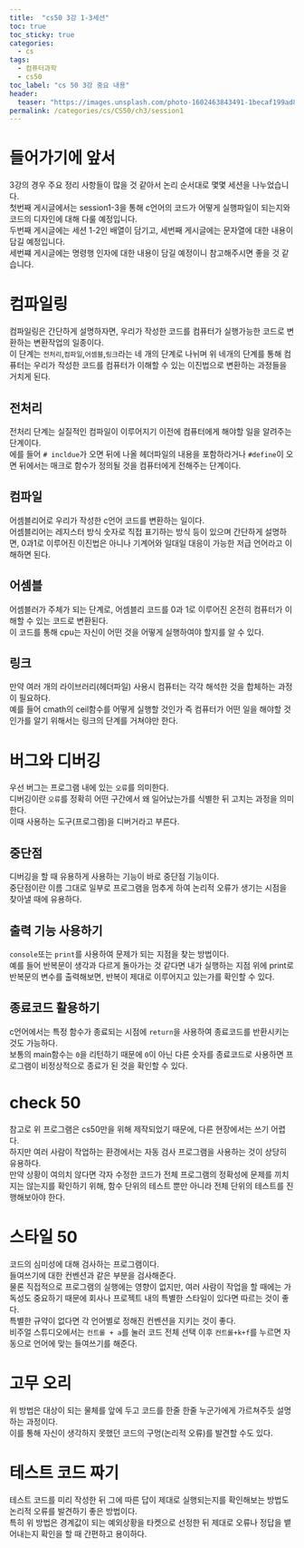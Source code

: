 ```yaml
---
title:  "cs50 3강 1-3세션"
toc: true
toc_sticky: true
categories:
  - cs
tags:
  - 컴퓨터과학
  - cs50
toc_label: "cs 50 3강 중요 내용"
header:
  teaser: "https://images.unsplash.com/photo-1602463843491-1becaf199ad8?q=80&w=2660&auto=format&fit=crop&ixlib=rb-4.0.3&ixid=M3wxMjA3fDB8MHxwaG90by1wYWdlfHx8fGVufDB8fHx8fA%3D%3D"
permalink: /categories/cs/CS50/ch3/session1
---
```

# 들어가기에 앞서
3강의 경우 주요 정리 사항들이 많을 것 같아서 논리 순서대로 몇몇 세션을 나누었습니다.<br>
첫번째 게시글에서는 session1-3을 통해 c언어의 코드가 어떻게 실행파일이 되는지와 코드의 디자인에 대해 다룰 예정입니다.<br>
두번째 게시글에는 세션 1-2인 배열이 담기고, 세번째 게시글에는 문자열에 대한 내용이 담길 예정입니다.<br>
세번쨰 게시글에는 명령행 인자에 대한 내용이 담길 예정이니 참고해주시면 좋을 것 같습니다.
# 컴파일링
컴파일링은 간단하게 설명하자면, 우리가 작성한 코드를 컴퓨터가 실행가능한 코드로 변환하는 변환작업의 일종이다.<br>
이 단계는 `전처리`,`컴파일`,`어셈블`,`링크`라는 네 개의 단계로 나뉘며  위 네개의 단계를 통해 컴퓨터는 우리가 작성한 코드를 컴퓨터가 이해할 수 있는 이진법으로 변환하는 과정들을 거치게 된다.
## 전처리
전처리 단계는 실질적인 컴파일이 이루어지기 이전에 컴퓨터에게 해야할 일을 알려주는 단계이다.<br>
에를 들어 `# incldue`가 오면 뒤에 나올 헤더파일의 내용을 포함하라거나 `#define`이 오면 뒤에서는 매크로 함수가 정의될 것을 컴퓨터에게 전해주는 단계이다.
## 컴파일
어셈블리어로 우리가 작성한 c언어 코드를 변환하는 일이다.<br>
어셈블리어는 레지스터 방식 숫자로 직접 표기하는 방식 등이 있으며 간단하게 설명하면, 0과1로 이루어진 이진법은 아니나 기계어와 일대일 대응이 가능한 저급 언어라고 이해하면 된다.
## 어셈블
어셈블러가 주체가 되는 단계로, 어셈블리 코드를 0과 1로 이루어진 온전히 컴퓨터가 이해할 수 있는 코드로 변환된다.<br>
이 코드를 통해 cpu는 자신이 어떤 것을 어떻게 실행하여야 할지를 알 수 있다.
## 링크
만약 여러 개의 라이브러리(헤더파일) 사용시 컴퓨터는 각각 해석한 것을 합체하는 과정이 필요하다.<br>
예를 들어 cmath의 ceil함수를 어떻게 실행할 것인가 즉 컴퓨터가 어떤 일을 해야할 것인가를 알기 위해서는 링크의 단계를 거쳐야만 한다.
# 버그와 디버깅
우선 버그는 프로그램 내에 있는 `오류`를 의미한다.<br>
디버깅이란 `오류`를 정확히 어떤 구간에서 왜 일어났는가를 식별한 뒤 고치는 과정을 의미한다.<br>
이때 사용하는 도구(프로그램)을 디버거라고 부른다.
## 중단점
디버깅을 할 때 유용하게 사용하는 기능이 바로 중단점 기능이다.<br>
중단점이란 이름 그대로 일부로 프로그램을 멈추게 하여 논리적 오류가 생기는 시점을 찾아낼 때에 유용하다.<br>
## 출력 기능 사용하기
`console`또는 `print`를 사용하여 문제가 되는 지점을 찾는 방법이다.<br>
예를 들어 반복문이 생각과 다르게 돌아가는 것 같다면 내가 실행하는 지점 위에 print로 반복문의 변수를 출력해보면, 반복이 제대로 이루어지고 있는가를 확인할 수 있다.
## 종료코드 활용하기
c언어에서는 특정 함수가 종료되는 시점에 `return`을 사용하여 종료코드를 반환시키는 것도 가능하다.<br>
보통의 main함수는 `0`을 리턴하기 때문에 `0`이 아닌 다른 숫자를 종료코드로 사용하면 프로그램이 비정상적으로 종료가 된 것을 확인할 수 있다.
# check 50
참고로 위 프로그램은 cs50만을 위해 제작되었기 때문에, 다른 현장에서는 쓰기 어렵다.<br>
하지만 여러 사람이 작업하는 환경에서는 자동 검사 프로그램을 사용하는 것이 상당히 유용하다.<br>
만약 상황이 여의치 않다면 각자 수정한 코드가 전체 프로그램의 정확성에 문제를 끼치지는 않는지를 확인하기 위해, 함수 단위의 테스트 뿐만 아니라 전체 단위의 테스트를 진행해보아야 한다.
# 스타일 50
코드의 심미성에 대해 검사하는 프로그램이다.<br>
들여쓰기에 대한 컨벤션과 같은 부분을 검사해준다.<br>
물론 직접적으로 프로그램의 실행에는 영향이 없지만, 여러 사람이 작업을 할 때에는 가독성도 중요하기 때문에 회사나 프로젝트 내의 특별한 스타일이 있다면 따르는 것이 좋다.<br>
특별한 규약이 없다면 각 언어별로 정해진 컨벤션을 지키는 것이 좋다.<br>
비주얼 스튜디오에서는 `컨트롤 + a`를 눌러 코드 전체 선택 이후 `컨트롤+k+f`를 누르면 자동으로 언어에 맞는 들여쓰기를 해준다.
# 고무 오리
위 방법은 대상이 되는 물체를 앞에 두고 코드를 한줄 한줄 누군가에게 가르쳐주듯 설명하는 과정이다.<br>
이를 통해 자신이 생각하지 못했던 코드의 구멍(논리적 오류)를 발견할 수도 있다.
# 테스트 코드 짜기
테스트 코드를 미리 작성한 뒤 그에 따른 답이 제대로 실행되는지를 확인해보는 방법도 논리적 오류를 발견하기 좋은 방법이다.<br>
특히 위 방법은 경계값이 되는 예외상황을 타켓으로 선정한 뒤 제대로 오류나 정답을 뱉어내는지 확인을 할 때 간편하고 용이하다.